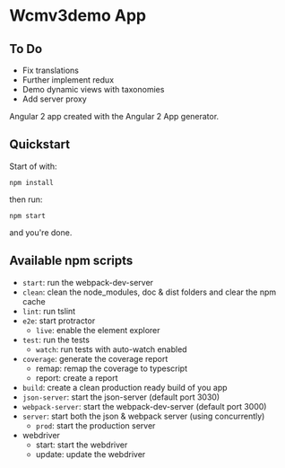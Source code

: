 # Wcmv3demo App

## To Do
- Fix translations
- Further implement redux
- Demo dynamic views with taxonomies
- Add server proxy

Angular 2 app created with the Angular 2 App generator.

## Quickstart

Start of with:
```
npm install
```
then run:
```
npm start
```
and you're done.

## Available npm scripts

* `start`: run the webpack-dev-server
* `clean`: clean the node_modules, doc & dist folders and clear the npm cache
* `lint`: run tslint
* `e2e`: start protractor
    * `live`: enable the element explorer
* `test`: run the tests
    * `watch`: run tests with auto-watch enabled
* `coverage`: generate the coverage report
    * remap: remap the coverage to typescript
    * report: create a report
* `build`: create a clean production ready build of you app
* `json-server`: start the json-server (default port 3030)
* `webpack-server`: start the webpack-dev-server (default port 3000)
* `server`: start both the json & webpack server (using concurrently)
    * `prod`: start the production server
* webdriver
    * start: start the webdriver
    * update: update the webdriver
